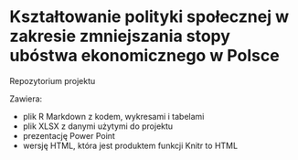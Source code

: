 # Kształtowanie polityki społecznej w zakresie zmniejszania stopy ubóstwa ekonomicznego w Polsce
Repozytorium projektu

Zawiera:
- plik R Markdown z kodem, wykresami i tabelami
- plik XLSX z danymi użytymi do projektu
- prezentację Power Point
- wersję HTML, która jest produktem funkcji Knitr to HTML
